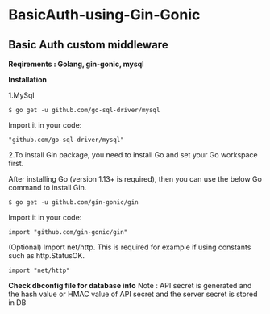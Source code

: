 # BasicAuth-using-Gin-Gonic

##  Basic Auth custom middleware 

**Reqirements : Golang, gin-gonic, mysql**

**Installation**

1.MySql

`$ go get -u github.com/go-sql-driver/mysql`

Import it in your code:

`"github.com/go-sql-driver/mysql"`

2.To install Gin package, you need to install Go and set your Go workspace first.

After installing Go (version 1.13+ is required), then you can use the below Go command to install Gin.

`$ go get -u github.com/gin-gonic/gin`

Import it in your code:

`import "github.com/gin-gonic/gin"`

(Optional) Import net/http. This is required for example if using constants such as http.StatusOK.

`import "net/http"`

**Check dbconfig file for database info**
Note : API secret is generated and the hash value or HMAC value of API secret and the server secret is stored in DB
